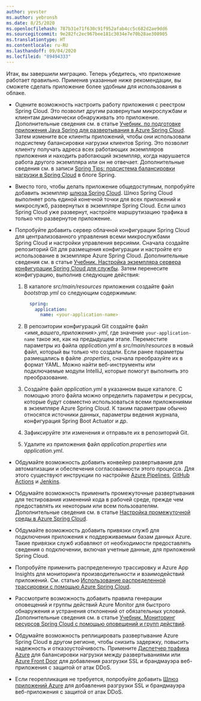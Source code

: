 ```yaml
---
author: yevster
ms.author: yebronsh
ms.date: 8/25/2020
ms.openlocfilehash: 787b31e71f630c91f952afab4cc5c682d2ae9dd6
ms.sourcegitcommit: 9e282fc2ec967bee181c3034e7e70b28ae308905
ms.translationtype: HT
ms.contentlocale: ru-RU
ms.lasthandoff: 09/04/2020
ms.locfileid: "89494333"
---
```

Итак, вы завершили миграцию. Теперь убедитесь, что приложение работает правильно. Применив указанные ниже рекомендации, вы сможете сделать приложение более удобным для использования в облаке.

* Оцените возможность настроить работу приложения с реестром Spring Cloud. Это позволит другим развернутым микрослужбам и клиентам динамически обнаруживать это приложение. Дополнительные сведения см. в статье [Учебник. по подготовке приложения Java Spring для развертывания в Azure Spring Cloud](/azure/spring-cloud/spring-cloud-tutorial-prepare-app-deployment). Затем измените все клиенты приложений, чтобы они использовали подсистему балансировки нагрузки клиентов Spring. Это позволит клиенту получать адреса всех работающих экземпляров приложения и находить работающий экземпляр, когда нарушается работа другого экземпляра или он не отвечает. Дополнительные сведения см. в записи [Spring Tips: подсистема балансировки нагрузки в Spring Cloud](https://spring.io/blog/2020/03/25/spring-tips-spring-cloud-loadbalancer) в блоге Spring.

* Вместо того, чтобы делать приложение общедоступным, попробуйте добавить экземпляр [шлюза Spring Cloud](https://cloud.spring.io/spring-cloud-gateway/reference/html/). Шлюз Spring Cloud выполняет роль единой конечной точки для всех приложений и микрослужб, развернутых в экземпляре Spring Cloud. Если шлюз Spring Cloud уже развернут, настройте маршрутизацию трафика в только что развернутое приложение.

* Попробуйте добавить сервер облачной конфигурации Spring Cloud для централизованного управления всеми микрослужбами Spring Cloud и настройки управления версиями. Сначала создайте репозиторий Git для размещения конфигурации и настройте его использование в экземпляре Azure Spring Cloud. Дополнительные сведения см. в статье [Учебник. Настройка экземпляра сервера конфигурации Spring Cloud для службы](/azure/spring-cloud/spring-cloud-tutorial-config-server). Затем перенесите конфигурацию, выполнив следующие действия:

  1. В каталоге *src/main/resources* приложения создайте файл *bootstrap.yml* со следующим содержимым:

        ```yml
          spring:
            application:
              name: <your-application-name>
        ```

  1. В репозитории конфигураций Git создайте файл *<имя_вашего_приложения>.yml*, где значение `your-application-name` такое же, как на предыдущем этапе. Переместите параметры из файла *application.yml* в *src/main/resources* в новый файл, который вы только что создали. Если ранее параметры размещались в файле *.properties*, сначала преобразуйте их в формат YAML. Можно найти веб-инструменты или подключаемые модули IntelliJ, которые помогут выполнить это преобразование.

  1. Создайте файл *application.yml* в указанном выше каталоге. С помощью этого файла можно определить параметры и ресурсы, которые будут совместно использоваться всеми приложениями в экземпляре Azure Spring Cloud. К таким параметрам обычно относятся источники данных, параметры ведения журнала, конфигурация Spring Boot Actuator и др.

  1. Зафиксируйте эти изменения и отправьте их в репозиторий Git.

  1. Удалите из приложения файл *application.properties* или *application.yml*.

* Обдумайте возможность добавить конвейер развертывания для автоматизации и обеспечения согласованности этого процесса. Для этого существуют инструкции по настройке [Azure Pipelines](/azure/spring-cloud/spring-cloud-howto-cicd), [GitHub Actions](/azure/spring-cloud/spring-cloud-howto-github-actions) и [Jenkins](/azure/jenkins/tutorial-jenkins-deploy-cli-spring-cloud-service).

* Обдумайте возможность применить промежуточные развертывания для тестирования изменений кода в рабочей среде, прежде чем предоставлять их некоторым или всем пользователям. Дополнительные сведения см. в статье [Настройка промежуточной среды в Azure Spring Cloud](/azure/spring-cloud/spring-cloud-howto-staging-environment).

* Обдумайте возможность добавить привязки служб для подключения приложения к поддерживаемым базам данных Azure. Такие привязки служб избавляют от необходимости предоставлять сведения о подключении, включая учетные данные, для приложений Spring Cloud.

* Попробуйте применить распределенную трассировку и Azure App Insights для мониторинга производительности и взаимодействий приложений. См. статью [Использование распределенной трассировки с помощью Azure Spring Cloud](/azure/spring-cloud/spring-cloud-tutorial-distributed-tracing).

* Рассмотрите возможность добавить правила генерации оповещений и группы действий Azure Monitor для быстрого обнаружения и устранения отклонений от обязательных условий. Дополнительные сведения см. в статье [Учебник. Мониторинг ресурсов Spring Cloud с помощью оповещений и групп действий](/azure/spring-cloud/spring-cloud-tutorial-alerts-action-groups).

* Обдумайте возможность реплицировать развертывание Azure Spring Cloud в другом регионе, чтобы снизить задержку, повысить надежность и отказоустойчивость. Примените [Диспетчер трафика Azure](/azure/traffic-manager) для балансировки нагрузки между развертываниями или [Azure Front Door](/azure/frontdoor) для добавления разгрузки SSL и брандмауэра веб-приложения с защитой от атак DDoS.

* Если георепликация не требуется, попробуйте добавить [Шлюз приложений Azure](/azure/application-gateway) для добавления разгрузки SSL и брандмауэра веб-приложения с защитой от атак DDoS.
